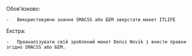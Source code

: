 Обов'язково:

    -   Використовуючи знання SMACSS або БЕМ зверстати макет ITLIFE
Екстра:

    -   Проаналізувати свій зроблений макет Denis Novik і внести правки згідно SMACSS або БЕМ.